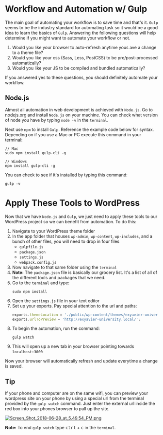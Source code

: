 # Workflow and Automation w/ Gulp

The main goal of automating your workflow is to save time and that's it. `Gulp` seems to be the industry standard for automating task so it would be a good idea to learn the basics of `Gulp`. Answering the following questions will help determine if you might want to automate your workflow or not.  

1. Would you like your browser to auto-refresh anytime yous ave a change to a theme file?
2. Would you like your css (Sass, Less, PostCSS) to be pre/post-processed automatically?
3. Would you like your JS to be compiled and bundled automatically?

If you answered yes to these questions, you should definitely automate your workflow.  

## Node.js

Almost all automation in web development is achieved with `Node.js`. Go to [nodejs.org](https://nodejs.org/en/) and install `Node.js` on your machine. You can check what version of node you have by typing `node -v` in the `terminal`.  

Next use `npm` to install `Gulp`. Reference the example code below for syntax. Depending on if you use a Mac or PC execute this command in your terminal:

```
// Mac
sudo npm install gulp-cli -g

// Windows
npm install gulp-cli -g
```

You can check to see if it's installed by typing this command:

```
gulp -v
```

# Apply These Tools to WordPress

Now that we have `Node.js` and `Gulp`, we just need to apply these tools to our WordPress project so we can benefit from automation. To do this:  

1. Navigate to your WordPress theme folder
2. In the app folder that houses `wp-admin`, `wp-content`, `wp-includes`, and a bunch of other files, you will need to drop in four files
    - `gulpfile.js`
    - `package.json`
    - `settings.js`
    - `webpack.config.js`
3. Now navigate to that same folder using the `terminal`
4. **Note:** The `package.json` file is basically our grocery list. It's a list of all of the different tools and packages that we need.
5. Go to the `terminal` and type:
    ```
    sudo npm install
    ```
6. Open the `settings.js` file in your text editor
7. Set up your exports. Pay special attention to the url and paths:
    ```javascript
    exports.themeLocation = './public/wp-content/themes/exyavier-university-theme/'; // relative to where the settings.js folder lives
    exports.urlToPreview = 'http://exyavier-university.local/';
    ```
8. To begin the automation, run the command:
    ```
    gulp watch
    ```
9. This will open up a new tab in your browser pointing towards `localhost:3000`

Now your browser will automatically refresh and update everytime a change is saved.

## Tip

If your phone and computer are on the same wifi, you can preview your wordpress site on your phone by using a special url from the terminal provided by the `gulp watch` command. Just enter the external url inside the red box into your phones browser to pull up the site.

[![Screen_Shot_2018-06-28_at_5.49.54_PM.png](https://s15.postimg.cc/llmnrfqqj/Screen_Shot_2018-06-28_at_5.49.54_PM.png)](https://postimg.cc/image/gzqjj357b/)

**Note:** To end `gulp watch` type <kbd>ctrl</kbd> + <kbd>c</kbd> in the `terminal`.
